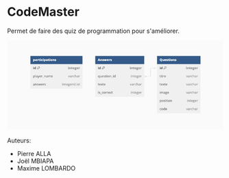 # CodeMaster  
Permet de faire des quiz de programmation pour s'améliorer.

![Schéma de la base](Schema.png)

Auteurs:
- Pierre ALLA
- Joël MBIAPA
- Maxime LOMBARDO
